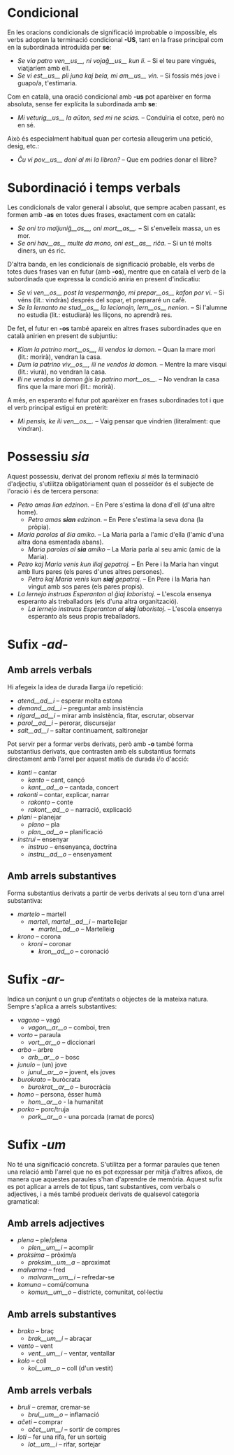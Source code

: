 # Condicional

En les oracions condicionals de significació improbable o impossible, els verbs adopten la terminació condicional  __-US__, tant en la frase principal com en la subordinada introduïda per __se__:

- *Se via patro ven__us__, ni vojaĝ__us__ kun li.* – Si el teu pare vingués, viatjaríem amb ell.
- *Se vi est__us__ pli juna kaj bela, mi am__us__ vin.* – Si fossis més jove i guapo/a, t'estimaria.

Com en català, una oració condicional amb __-us__ pot aparèixer en forma absoluta, sense fer explícita la subordinada amb __se__:

- *Mi veturig__us__ la aŭton, sed mi ne scias.* – Conduïria el cotxe, però no en sé.

Això és especialment habitual quan per cortesia alleugerim una petició, desig, etc.:

- *Ĉu vi pov__us__ doni al mi la libron?* – Que em podries donar el llibre?

# Subordinació i temps verbals

Les condicionals de valor general i absolut, que sempre acaben passant, es formen amb __-as__ en totes dues frases, exactament com en català:

- *Se oni tro maljuniĝ__as__, oni mort__as__.* – Si s'envelleix massa, un es mor.
- *Se oni hav__as__ multe da mono, oni est__as__ riĉa.* – Si un té molts diners, un és ric.

D'altra banda, en les condicionals de significació probable, els verbs de totes dues frases van en futur (amb __-os__), mentre que en català el verb de la subordinada que expressa la condició aniria en present d'indicatiu:

- *Se vi ven__os__ post la vespermanĝo, mi prepar__os__ kafon por vi.* – Si véns (lit.: vindràs) després del sopar, et prepararé un cafè.
- *Se la lernanto ne stud__os__ la lecionojn, lern__os__ nenion.* – Si l'alumne no estudia (lit.: estudiarà) les lliçons, no aprendrà res.

De fet, el futur en __-os__ també apareix en altres frases subordinades que en català anirien en present de subjuntiu:

- *Kiam la patrino mort__os__, ili vendos la domon.* – Quan la mare mori (lit.: morirà), vendran la casa.
- *Dum la patrino viv__os__, ili ne vendos la domon.* – Mentre la mare visqui (lit.: viurà), no vendran la casa.
- *Ili ne vendos la domon ĝis la patrino mort__os__.* – No vendran la casa fins que la mare mori (lit.: morirà).

A més, en esperanto el futur pot aparèixer en frases subordinades tot i que el verb principal estigui en pretèrit:

- *Mi pensis, ke ili ven__os__.*  – Vaig pensar que vindrien (literalment: que vindran).



# Possessiu *sia*

Aquest possessiu, derivat del pronom reflexiu *si* més la terminació d'adjectiu, s'utilitza obligatòriament quan el posseïdor és el subjecte de l'oració i és de tercera persona:

- *Petro amas lian edzinon.*  – En Pere s'estima la dona d'ell (d'una altre home).
	- *Petro amas __sian__ edzinon.*  – En Pere s'estima la seva dona (la pròpia).
- *Maria parolas al ŝia amiko.* – La Maria parla a l'amic d'ella (l'amic d'una altra dona esmentada abans).
	- *Maria parolas al __sia__ amiko* – La Maria parla al seu amic (amic de la Maria).
- *Petro kaj Maria venis kun iliaj gepatroj.* – En Pere i la Maria han vingut amb llurs pares (els pares d'unes altres persones).
	- *Petro kaj Maria venis kun __siaj__ gepatroj.* – En Pere i la Maria han vingut amb sos pares (els pares propis).
- *La lernejo instruas Esperanton al ĝiaj laboristoj.* – L'escola ensenya esperanto als treballadors (els d'una altra organització).
	- *La lernejo instruas Esperanton al __siaj__ laboristoj.* – L'escola ensenya esperanto als seus propis treballadors.

 
# Sufix *-ad-*

## Amb arrels verbals

Hi afegeix la idea de durada llarga i/o repetició: 
- *atend__ad__i* – esperar molta estona
- *demand__ad__i* – preguntar amb insistència
- *rigard__ad__i* – mirar amb insistència, fitar, escrutar, observar
- *parol__ad__i* – perorar, discursejar
- *salt__ad__i* – saltar continuament, saltironejar

Pot servir per a formar verbs derivats, però amb __-o__ també forma substantius derivats, que contrasten amb els substantius formats directament amb l'arrel per aquest matís de durada i/o d'acció:
- *kanti* – cantar
	- *kanto* – cant, cançó
	- *kant__ad__o* – cantada, concert
- *rakonti* – contar, explicar, narrar
	- *rakonto* – conte
	- *rakont__ad__o* – narració, explicació
- *plani* – planejar
	- *plano* – pla
	- *plan__ad__o* – planificació
- *instrui* – ensenyar
	- *instruo* – ensenyança, doctrina
	- *instru__ad__o* – ensenyament

## Amb arrels substantives

Forma substantius derivats a partir de verbs derivats al seu torn d'una arrel substantiva:

- *martelo* – martell
	- *marteli*, *martel__ad__i* – martellejar
		- *martel__ad__o* – Martelleig
- *krono* – corona
	- *kroni* – coronar
		- *kron__ad__o* – coronació

# Sufix *-ar-*

Indica un conjunt o un grup d'entitats o objectes de la mateixa natura. Sempre s'aplica a arrels substantives:

- *vagono* – vagó
	- *vagon__ar__o* – comboi, tren
- *vorto* – paraula
	- *vort__ar__o* – diccionari
- *arbo* – arbre
	- *arb__ar__o* – bosc
- *junulo* – (un) jove
	- *junul__ar__o* – jovent, els joves
- *burokrato* – buròcrata
	- *burokrat__ar__o* – burocràcia
- *homo* – persona, ésser humà
	- *hom__ar__o* - la humanitat
- *porko* – porc/truja
	- *pork__ar__o* - una porcada (ramat de porcs)

# Sufix *-um*

No té una significació concreta. S'utilitza per a formar paraules que tenen una relació amb l'arrel que no es pot expressar per mitjà d'altres afixos, de manera que aquestes paraules s'han d'aprendre de memòria. Aquest sufix es pot aplicar a arrels de tot tipus, tant substantives, com verbals o adjectives, i a més també produeix derivats de qualsevol categoria gramatical:

## Amb arrels adjectives
- *plena* – ple/plena
  -  *plen__um__i* – acomplir
- *proksima* – pròxim/a
  -  *proksim__um__a* – aproximat
- *malvarma* – fred 
	- *malvarm__um__i* – refredar-se
- *komuna* – comú/comuna
	- *komun__um__o* – districte, comunitat, col·lectiu

## Amb arrels substantives
- *brako* – braç 
	- *brak__um__i* – abraçar
- *vento* – vent
	- *vent__um__i* – ventar, ventallar
- *kolo* – coll
	- *kol__um__o* – coll (d'un vestit)

## Amb arrels verbals
- *bruli* – cremar, cremar-se
	- *brul__um__o* – inflamació
- *aĉeti* – comprar
	- *aĉet__um__i* – sortir de compres
- *loti* – fer una rifa, fer un sorteig
	- *lot__um__i* – rifar, sortejar
